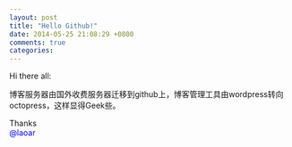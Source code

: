 ```yaml
---
layout: post
title: "Hello Github!"
date: 2014-05-25 21:08:29 +0800
comments: true
categories: 
---
```


Hi there all:

博客服务器由国外收费服务器迁移到github上，博客管理工具由wordpress转向octopress，这样显得Geek些。  

Thanks<br>
<font color=blue>@laoar</font>

